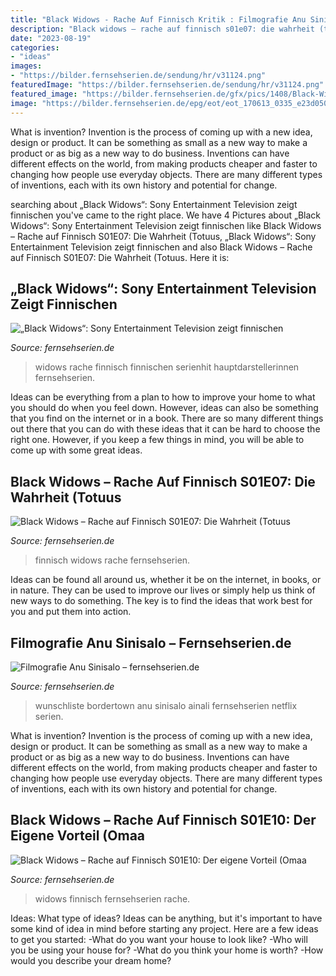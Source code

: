 ```yaml
---
title: "Black Widows - Rache Auf Finnisch Kritik : Filmografie Anu Sinisalo – Fernsehserien.de"
description: "Black widows – rache auf finnisch s01e07: die wahrheit (totuus"
date: "2023-08-19"
categories:
- "ideas"
images:
- "https://bilder.fernsehserien.de/sendung/hr/v31124.png"
featuredImage: "https://bilder.fernsehserien.de/sendung/hr/v31124.png"
featured_image: "https://bilder.fernsehserien.de/gfx/pics/1408/Black-Widows-Rache-Auf-Finnisch-2-w-970.jpg.jpg"
image: "https://bilder.fernsehserien.de/epg/eot/eot_170613_0335_e23d050b_black_widows_-_rache_auf_finnisch_b.jpg"
---
```



What is invention?
Invention is the process of coming up with a new idea, design or product. It can be something as small as a new way to make a product or as big as a new way to do business. Inventions can have different effects on the world, from making products cheaper and faster to changing how people use everyday objects. There are many different types of inventions, each with its own history and potential for change.

	

		
searching about „Black Widows“: Sony Entertainment Television zeigt finnischen you've came to the right place. We have 4 Pictures about „Black Widows“: Sony Entertainment Television zeigt finnischen like Black Widows – Rache auf Finnisch S01E07: Die Wahrheit (Totuus, „Black Widows“: Sony Entertainment Television zeigt finnischen and also Black Widows – Rache auf Finnisch S01E07: Die Wahrheit (Totuus. Here it is:
		
    
## „Black Widows“: Sony Entertainment Television Zeigt Finnischen

<img loading=lazy src="https://bilder.fernsehserien.de/gfx/pics/1408/Black-Widows-Rache-Auf-Finnisch-2-w-970.jpg.jpg" onerror="this.onerror=null;this.src='https://tse4.mm.bing.net/th?id=OIP.HlHy_9LxCYlB3X2BPDspvgHaDA&amp;pid=15.1';" alt="„Black Widows“: Sony Entertainment Television zeigt finnischen">

_Source: fernsehserien.de_

>widows rache finnisch finnischen serienhit hauptdarstellerinnen fernsehserien. 

	

Ideas can be everything from a plan to how to improve your home to what you should do when you feel down. However, ideas can also be something that you find on the internet or in a book. There are so many different things out there that you can do with these ideas that it can be hard to choose the right one. However, if you keep a few things in mind, you will be able to come up with some great ideas.

    
## Black Widows – Rache Auf Finnisch S01E07: Die Wahrheit (Totuus

<img loading=lazy src="https://bilder.fernsehserien.de/epg/eot/eot_170613_0335_e23d050b_black_widows_-_rache_auf_finnisch_b.jpg" onerror="this.onerror=null;this.src='https://tse1.mm.bing.net/th?id=OIP.1mc7sPetQkv0q1HUoNOU0gHaEK&amp;pid=15.1';" alt="Black Widows – Rache auf Finnisch S01E07: Die Wahrheit (Totuus">

_Source: fernsehserien.de_

>finnisch widows rache fernsehserien. 

	

Ideas can be found all around us, whether it be on the internet, in books, or in nature. They can be used to improve our lives or simply help us think of new ways to do something. The key is to find the ideas that work best for you and put them into action.

    
## Filmografie Anu Sinisalo – Fernsehserien.de

<img loading=lazy src="https://bilder.fernsehserien.de/sendung/hr/v31124.png" onerror="this.onerror=null;this.src='https://tse4.mm.bing.net/th?id=OIP.Gcw74E6S-3W658Khs8R9pAAAAA&amp;pid=15.1';" alt="Filmografie Anu Sinisalo – fernsehserien.de">

_Source: fernsehserien.de_

>wunschliste bordertown anu sinisalo ainali fernsehserien netflix serien. 

	

What is invention?
Invention is the process of coming up with a new idea, design or product. It can be something as small as a new way to make a product or as big as a new way to do business. Inventions can have different effects on the world, from making products cheaper and faster to changing how people use everyday objects. There are many different types of inventions, each with its own history and potential for change.

    
## Black Widows – Rache Auf Finnisch S01E10: Der Eigene Vorteil (Omaa

<img loading=lazy src="https://bilder.fernsehserien.de/epg/eot/eot_170704_0335_1d47fee2_black_widows_-_rache_auf_finnisch_b.jpg" onerror="this.onerror=null;this.src='https://tse4.mm.bing.net/th?id=OIP.vz6DTiorcEi9bOolFcJARwHaEK&amp;pid=15.1';" alt="Black Widows – Rache auf Finnisch S01E10: Der eigene Vorteil (Omaa">

_Source: fernsehserien.de_

>widows finnisch fernsehserien rache. 

	

Ideas: What type of ideas?
Ideas can be anything, but it's important to have some kind of idea in mind before starting any project. Here are a few ideas to get you started: 
-What do you want your house to look like? 
-Who will you be using your house for? 
-What do you think your home is worth? 
-How would you describe your dream home?

